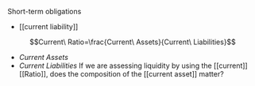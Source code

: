 Short-term obligations
- [[current liability]]

$$Current\ Ratio=\frac{Current\ Assets}{Current\ Liabilities}$$
- $Current\ Assets$
- $Current\ Liabilities$
If we are assessing liquidity by using the [[current]] [[Ratio]], does the composition of the [[current asset]] matter?
